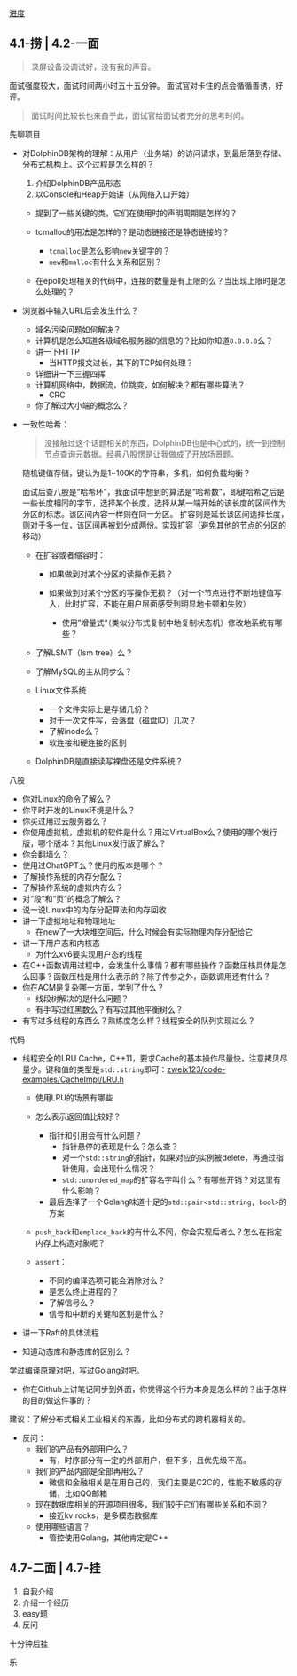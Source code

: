 [进度](https://join.qq.com/progress.html)

## 4.1-捞 | 4.2-一面
>录屏设备没调试好，没有我的声音。

面试强度较大，面试时间两小时五十五分钟。
面试官对卡住的点会循循善诱，好评。
>面试时间比较长也来自于此，面试官给面试者充分的思考时间。

先聊项目

+ 对DolphinDB架构的理解：从用户（业务端）的访问请求，到最后落到存储、分布式机构上。这个过程是怎么样的？
	1. 介绍DolphinDB产品形态
	2. 以Console和Heap开始讲（从网络入口开始）

	+ 提到了一些关键的类，它们在使用时的声明周期是怎样的？
	+ tcmalloc的用法是怎样的？是动态链接还是静态链接的？
		+ `tcmalloc`是怎么影响`new`关键字的？
		+ `new`和`malloc`有什么关系和区别？

	+ 在epoll处理相关的代码中，连接的数量是有上限的么？当出现上限时是怎么处理的？

+ 浏览器中输入URL后会发生什么？
	+ 域名污染问题如何解决？
	+ 计算机是怎么知道各级域名服务器的信息的？比如你知道`8.8.8.8`么？
	+ 讲一下HTTP
		+ 当HTTP报文过长，其下的TCP如何处理？
	+ 详细讲一下三握四挥
	+ 计算机网络中，数据流，位跳变，如何解决？都有哪些算法？
		+ CRC
	+ 你了解过大小端的概念么？

+ 一致性哈希：
	>没接触过这个话题相关的东西，DolphinDB也是中心式的，统一到控制节点查询元数据。经典八股愣是让我做成了开放场景题。
	
	随机键值存储，键认为是1~100K的字符串，多机，如何负载均衡？

	面试后查八股是“哈希环”，我面试中想到的算法是“哈希数”，即键哈希之后是一些长度相同的字节，选择某个长度，选择从某一端开始的该长度的区间作为分区的标志。该区间内容一样则在同一分区。
	扩容则是延长该区间选择长度，则对于多一位，该区间再被划分成两份。实现扩容（避免其他的节点的分区的移动）

	+ 在扩容或者缩容时：
		+ 如果做到对某个分区的读操作无损？
		+ 如果做到对某个分区的写操作无损？（对一个节点进行不断地键值写入，此时扩容，不能在用户层面感受到明显地卡顿和失败）

			+ 使用”增量式“（类似分布式复制中地复制状态机）修改地系统有哪些？

	+ 了解LSMT（lsm tree）么？
	+ 了解MySQL的主从同步么？

	+ Linux文件系统
		+ 一个文件实际上是存储几份？
		+ 对于一次文件写，会落盘（磁盘IO）几次？
		+ 了解inode么？
		+ 软连接和硬连接的区别

	+ DolphinDB是直接读写裸盘还是文件系统？

八股

+ 你对Linux的命令了解么？
+ 你平时开发的Linux环境是什么？
+ 你买过用过云服务器么？
+ 你使用虚拟机，虚拟机的软件是什么？用过VirtualBox么？使用的哪个发行版，哪个版本？其他Linux发行版了解么？
+ 你会翻墙么？
+ 使用过ChatGPT么？使用的版本是哪个？
+ 了解操作系统的内存分配么？
+ 了解操作系统的虚拟内存么？
+ 对“段”和“页”的概念了解么？
+ 说一说Linux中的内存分配算法和内存回收
+ 讲一下虚拟地址和物理地址
	+ 在new了一大块堆空间后，什么时候会有实际物理内存分配给它
+ 讲一下用户态和内核态
	+ 为什么xv6要实现用户态的线程
+ 在C++函数调用过程中，会发生什么事情？都有哪些操作？函数压栈具体是怎么回事？函数压栈是用什么表示的？除了传参之外，函数调用还有什么？
+ 你在ACM是复杂哪一方面，学到了什么？
	+ 线段树解决的是什么问题？
	+ 有手写过红黑数么？有写过其他平衡树么？
+ 有写过多线程的东西么？熟练度怎么样？线程安全的队列实现过么？

代码

+ 线程安全的LRU Cache，C++11，要求Cache的基本操作尽量快，注意拷贝尽量少。键和值的类型是`std::string`即可：[zweix123/code-examples/CacheImpl/LRU.h](https://github.com/zweix123/code-examples/blob/master/CacheImpl/LRU.h)

	+ 使用LRU的场景有哪些
	+ 怎么表示返回值比较好？
		+ 指针和引用会有什么问题？
			+ 指针悬停的表现是什么？怎么查？
			+ 对一个`std::string`的指针，如果对应的实例被delete，再通过指针使用，会出现什么情况？
			+ `std::unordered_map`的扩容名字叫什么？有哪些开销？对这里有什么影响？
		+ 最后选择了一个Golang味道十足的`std::pair<std::string, bool>`的方案
	+ `push_back`和`emplace_back`的有什么不同，你会实现后者么？怎么在指定内存上构造对象呢？

	+ `assert`：
		+ 不同的编译选项可能会消除对么？
		+ 是怎么终止进程的？
		+ 了解信号么？
		+ 信号和中断的关键和区别是什么？

+ 讲一下Raft的具体流程
+ 知道动态库和静态库的区别么？

学过编译原理对吧，写过Golang对吧。

+ 你在Github上讲笔记同步到外面，你觉得这个行为本身是怎么样的？出于怎样的目的做这件事的？

建议：了解分布式相关工业相关的东西，比如分布式的跨机器相关的。

+ 反问：
	+ 我们的产品有外部用户么？
		+ 有，时序部分有一定的外部用户，但不多，且优先级不高。
	+ 我们的产品内部是全部再用么？
		+ 微信和金融相关是在用自己的，我们主要是C2C的，性能不敏感的存储，比如QQ邮箱
	+ 现在数据库相关的开源项目很多，我们较于它们有哪些关系和不同？
		+ 接近kv rocks，是多模态数据库
	+ 使用哪些语言？
		+ 管控使用Golang，其他肯定是C++

## 4.7-二面 | 4.7-挂

1. 自我介绍
2. 介绍一个经历
3. easy题
4. 反问

十分钟后挂

乐
